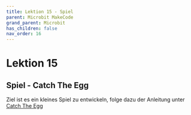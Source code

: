 ```yaml
---
title: Lektion 15 - Spiel
parent: Microbit MakeCode
grand_parent: Microbit
has_children: false
nav_order: 16
---
```


# Lektion 15

## Spiel - Catch The Egg

Ziel ist es ein kleines Spiel zu entwickeln, folge dazu der Anleitung unter
[Catch The Egg](https://makecode.microbit.org/lessons/catch-the-egg-game/activity "Catch The Egg")

